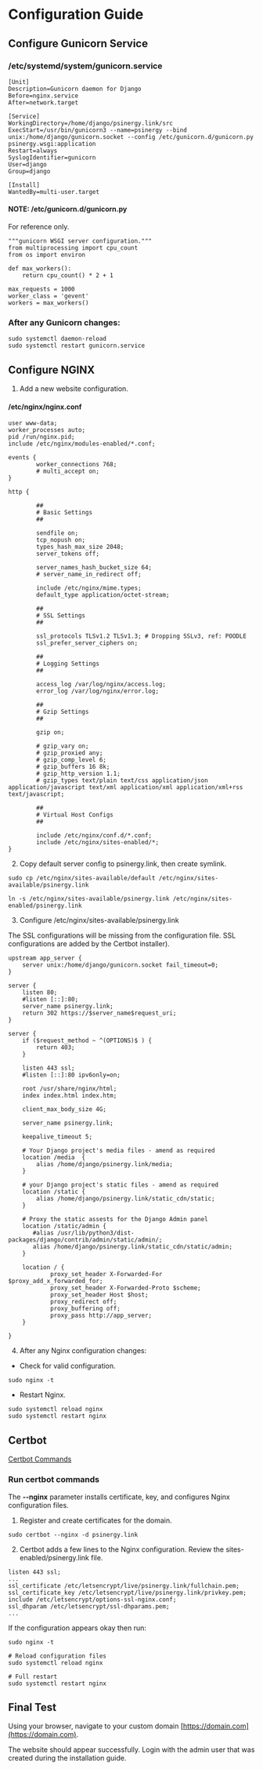 # Configuration Guide

## Configure Gunicorn Service

### /etc/systemd/system/gunicorn.service

```
[Unit]
Description=Gunicorn daemon for Django
Before=nginx.service
After=network.target

[Service]
WorkingDirectory=/home/django/psinergy.link/src
ExecStart=/usr/bin/gunicorn3 --name=psinergy --bind unix:/home/django/gunicorn.socket --config /etc/gunicorn.d/gunicorn.py psinergy.wsgi:application
Restart=always
SyslogIdentifier=gunicorn
User=django
Group=django

[Install]
WantedBy=multi-user.target
```

#### NOTE: /etc/gunicorn.d/gunicorn.py

For reference only.

```
"""gunicorn WSGI server configuration."""
from multiprocessing import cpu_count
from os import environ

def max_workers():
    return cpu_count() * 2 + 1

max_requests = 1000
worker_class = 'gevent'
workers = max_workers()
```

### After any Gunicorn changes:

```
sudo systemctl daemon-reload
sudo systemctl restart gunicorn.service
```

## Configure NGINX

1. Add a new website configuration.

#### /etc/nginx/nginx.conf

```
user www-data;
worker_processes auto;
pid /run/nginx.pid;
include /etc/nginx/modules-enabled/*.conf;

events {
        worker_connections 768;
        # multi_accept on;
}

http {

        ##
        # Basic Settings
        ##

        sendfile on;
        tcp_nopush on;
        types_hash_max_size 2048;
        server_tokens off;

        server_names_hash_bucket_size 64;
        # server_name_in_redirect off;

        include /etc/nginx/mime.types;
        default_type application/octet-stream;

        ##
        # SSL Settings
        ##

        ssl_protocols TLSv1.2 TLSv1.3; # Dropping SSLv3, ref: POODLE
        ssl_prefer_server_ciphers on;

        ##
        # Logging Settings
        ##

        access_log /var/log/nginx/access.log;
        error_log /var/log/nginx/error.log;

        ##
        # Gzip Settings
        ##

        gzip on;

        # gzip_vary on;
        # gzip_proxied any;
        # gzip_comp_level 6;
        # gzip_buffers 16 8k;
        # gzip_http_version 1.1;
        # gzip_types text/plain text/css application/json application/javascript text/xml application/xml application/xml+rss text/javascript;

        ##
        # Virtual Host Configs
        ##

        include /etc/nginx/conf.d/*.conf;
        include /etc/nginx/sites-enabled/*;
}
```

2. Copy default server config to psinergy.link, then create symlink.

```
sudo cp /etc/nginx/sites-available/default /etc/nginx/sites-available/psinergy.link

ln -s /etc/nginx/sites-available/psinergy.link /etc/nginx/sites-enabled/psinergy.link
```

3. Configure /etc/nginx/sites-available/psinergy.link

The SSL configurations will be missing from the configuration file. SSL configurations are added by the Certbot installer).

```
upstream app_server {
    server unix:/home/django/gunicorn.socket fail_timeout=0;
}

server {
    listen 80;
    #listen [::]:80;
    server_name psinergy.link;
    return 302 https://$server_name$request_uri;
}

server {
    if ($request_method ~ ^(OPTIONS)$ ) {
		return 403;
    }
    
    listen 443 ssl;
    #listen [::]:80 ipv6only=on;

    root /usr/share/nginx/html;
    index index.html index.htm;

    client_max_body_size 4G;

    server_name psinergy.link;

    keepalive_timeout 5;

    # Your Django project's media files - amend as required
    location /media  {
        alias /home/django/psinergy.link/media;
    }

    # your Django project's static files - amend as required
    location /static {
        alias /home/django/psinergy.link/static_cdn/static;
    }

    # Proxy the static assests for the Django Admin panel
    location /static/admin {
       #alias /usr/lib/python3/dist-packages/django/contrib/admin/static/admin/;
       alias /home/django/psinergy.link/static_cdn/static/admin;
    }

    location / {
            proxy_set_header X-Forwarded-For $proxy_add_x_forwarded_for;
            proxy_set_header X-Forwarded-Proto $scheme;
            proxy_set_header Host $host;
            proxy_redirect off;
            proxy_buffering off;
            proxy_pass http://app_server;
    }

}

```

4. After any Nginx configuration changes:

- Check for valid configuration.

```
sudo nginx -t
```

- Restart Nginx.

```
sudo systemctl reload nginx
sudo systemctl restart nginx
```

## Certbot

[Certbot Commands](https://eff-certbot.readthedocs.io/en/stable/using.html#certbot-commands)

### Run certbot commands

The **--nginx** parameter installs certificate, key, and configures Nginx configuration files.

1. Register and create certificates for the domain.

```
sudo certbot --nginx -d psinergy.link
```

2. Certbot adds a few lines to the Nginx configuration. Review the sites-enabled/psinergy.link file. 

```
listen 443 ssl;
...
ssl_certificate /etc/letsencrypt/live/psinergy.link/fullchain.pem;
ssl_certificate_key /etc/letsencrypt/live/psinergy.link/privkey.pem;
include /etc/letsencrypt/options-ssl-nginx.conf;
ssl_dhparam /etc/letsencrypt/ssl-dhparams.pem;
...
```

If the configuration appears okay then run:

```
sudo nginx -t

# Reload configuration files
sudo systemctl reload nginx

# Full restart
sudo systemctl restart nginx
```

## Final Test

Using your browser, navigate to your custom domain [https://domain.com](https://domain.com).

The website should appear successfully. Login with the admin user that was created during the installation guide.

